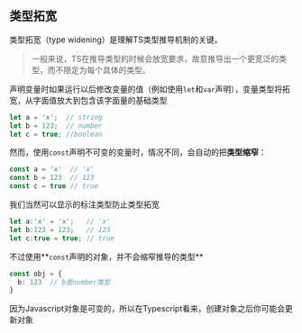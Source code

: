 ## 类型拓宽

类型拓宽（type widening）是理解TS类型推导机制的关键。

> 一般来说，TS在推导类型的时候会放宽要求，故意推导出一个更宽泛的类型，而不限定为每个具体的类型。

声明变量时如果运行以后修改变量的值（例如使用`let`和`var`声明），变量类型将拓宽，从字面值放大到包含该字面量的基础类型

```javascript
let a = 'x';  // string
let b = 123;  // number
let c = true; //boolean
```

然而，使用`const`声明不可变的变量时，情况不同，会自动的把**类型缩窄**：

```javascript
const a = 'x'  // 'x'
const b = 123  // 123
const c = true // true
```

我们当然可以显示的标注类型防止类型拓宽

```javascript
let a:'x' = 'x';   // 'x'
let b:123 = 123;   // 123
let c:true = true; // true
```

不过使用**`const`声明的对象，并不会缩窄推导的类型**

```typescript
const obj = {
  b: 123  // b是number类型
}
```

因为Javascript对象是可变的，所以在Typescript看来，创建对象之后你可能会更新对象